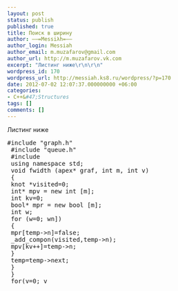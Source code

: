 ```yaml
---
layout: post
status: publish
published: true
title: Поиск в ширину
author: ––=Messiλh=––
author_login: Messiah
author_email: m.muzafarov@gmail.com
author_url: http://m.muzafarov.vk.com
excerpt: "Листинг ниже\r\n\r\n"
wordpress_id: 170
wordpress_url: http://messiah.ks8.ru/wordpress/?p=170
date: 2012-07-02 12:07:37.000000000 +06:00
categories:
- C++&#47;Structures
tags: []
comments: []
---
```

Листинг ниже

<a id="more"></a><a id="more-170"></a>
<pre class="brush: cpp; gutter: true">#include "graph.h"
 #include "queue.h"
 #include <iostream>
 using namespace std;
 void fwidth (apex* graf, int m, int v)
 {
 knot *visited=0;
 int* mpv = new int [m];
 int kv=0;
 bool* mpr = new bool [m];
 int w;
 for (w=0; w<m; w++) mpr[w]=true;
 v--;
 mpr[v]=false;
 mpv[kv++]=v;
 _add_compon(visited,v);
 while(!_check_empty(visited))
 {
 _read_compon(visited,w);
 _del_compon(visited);
 apex *temp=graf[w].next;
 while (temp)
 {
 if (mpr[temp->n])
 {
 mpr[temp->n]=false;
 _add_compon(visited,temp->n);
 mpv[kv++]=temp->n;
 }
 temp=temp->next;
 }
 }
 for(v=0; v<kv; v++) cout<<(mpv[v]+1)<<", ";
 cout<<endl;
 delete [] mpr;
 delete [] mpv;
 }<&#47;pre>
